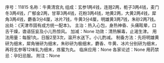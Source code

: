 序号：11815
名称：牛黄清宫丸
组成：玄参1两4钱，连翘2两，栀子3两4钱，麦门冬3两4钱，广郁金2两，甘草3两4钱，花粉3两4钱，地黄2两，大黄2两4钱，犀角3两4钱，麝香3分4厘，冰片7钱，牛黄3分4厘，明雄黄3两7钱，朱砂2两7钱。
出处：《天津市固有成方统一配本》。
主治：热入心包，身热神昏、头痛眩晕，口舌干燥，谵语狂妄及小儿热惊风。
加减：None
功效：清热解毒，止渴生津。
用法用量：每服1丸，日服2至3次，温开水送下。小儿酌减。
制备方法：先将明雄黄研为细末，犀角锉研为细末，朱砂研为极细末，麝香、牛黄、冰片分别研为细末，再将玄参等12味轧为细末，炼蜜为丸。
临床应用：None
各家论述：None
用药禁忌：孕妇忌服。
附注：None

